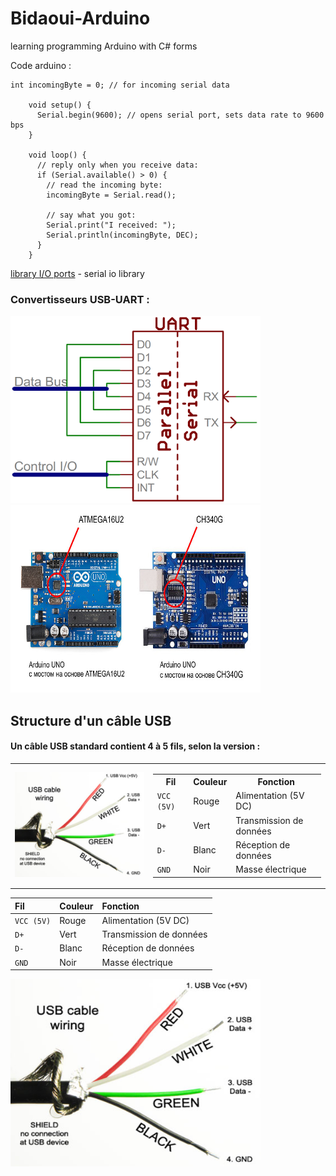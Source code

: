 # Bidaoui-Arduino
learning programming Arduino with C# forms

Code arduino : 
```
int incomingByte = 0; // for incoming serial data

    void setup() {
      Serial.begin(9600); // opens serial port, sets data rate to 9600 bps
    }

    void loop() {
      // reply only when you receive data:
      if (Serial.available() > 0) {
        // read the incoming byte:
        incomingByte = Serial.read();

        // say what you got:
        Serial.print("I received: ");
        Serial.println(incomingByte, DEC);
      }
    }
```

[library I/O ports](https://learn.microsoft.com/en-us/dotnet/api/system.io.ports.serialport?view=net-9.0-pp) - serial io library

### Convertisseurs USB-UART :
<div>
<img src="image_2025-03-12_044107297.png" width="400" height="300">
<img src="image_2025-03-12_050647562.png" width="400" height="300">
<div>

## Structure d'un câble USB

####  Un câble USB standard contient 4 à 5 fils, selon la version :
<table>
    <tr>
        <td><img src="image_2025-03-12_075322231.png" alt="Schéma Arduino" width="400"></td>
        <td>
            <table >
                    <tr>
                        <th>Fil</th>
                        <th>Couleur</th>
                        <th>Fonction</th>
                    </tr>
                    <tr>
                        <td><code>VCC (5V)</code></td>
                        <td>Rouge</td>
                        <td>Alimentation (5V DC)</td>
                    </tr>
                    <tr>
                        <td><code>D+</code></td>
                        <td>Vert</td>
                        <td>Transmission de données</td>
                    </tr>
                    <tr>
                        <td><code>D-</code></td>
                        <td>Blanc</td>
                        <td>Réception de données</td>
                    </tr>
                    <tr>
                        <td><code>GND</code></td>
                        <td>Noir</td>
                        <td>Masse électrique</td>
                    </tr>
            </table>
        </td>
    </tr>
</table>

|  Fil|   Couleur   |     Fonction            |
| :-------- | :------- | :------------------------- |
| `VCC (5V)` | Rouge  |Alimentation (5V DC) |
| `D+` | Vert |Transmission de données|
| `D-` | Blanc |		Réception de données|
| `GND` | Noir |Masse électrique|
<img src="image_2025-03-12_075322231.png" width="400" height="300">
